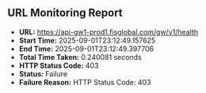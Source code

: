 ## URL Monitoring Report

- **URL:** https://api-gw1-prod1.fisglobal.com/gw/v1/health
- **Start Time:** 2025-09-01T23:12:49.157625
- **End Time:** 2025-09-01T23:12:49.397706
- **Total Time Taken:** 0.240081 seconds
- **HTTP Status Code:** 403
- **Status:** Failure
- **Failure Reason:** HTTP Status Code: 403
